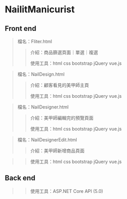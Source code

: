 # NailitManicurist
## Front end

> 檔名：Fliter.html
>> 介紹：商品篩選頁面｜單選｜複選
>> 
>> 使用工具：html css bootstrap jQuery vue.js

> 檔名：NailDesign.html
>> 介紹：顧客看見的美甲師主頁
>> 
>> 使用工具：html css bootstrap jQuery vue.js

> 檔名：NailDesigner.html
>> 介紹：美甲師編輯完的預覽頁面
>> 
>> 使用工具：html css bootstrap jQuery vue.js

> 檔名：NailDesignerEdit.html
>> 介紹：美甲師新增商品頁面

>> 使用工具：html css bootstrap jQuery vue.js

## Back end

>> 使用工具：ASP.NET Core API (5.0)
